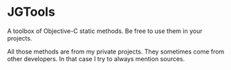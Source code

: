 # JGTools
A toolbox of Objective-C static methods. Be free to use them in your projects.

All those methods are from my private projects. They sometimes come from other developers. In that case I try to always mention sources.
